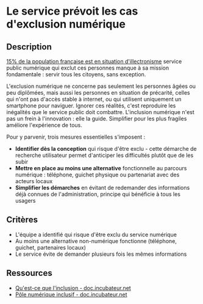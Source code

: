 # Le service prévoit les cas d'exclusion numérique

## Description

[15% de la population française est en situation d'illectronisme][1]
service public numérique qui exclut ces personnes manque à sa mission
fondamentale : servir tous les citoyens, sans exception.

L'exclusion numérique ne concerne pas seulement les personnes âgées ou
peu diplômées, mais aussi les personnes en situation de précarité,
celles qui n'ont pas d'accès stable à internet, ou qui utilisent
uniquement un smartphone pour naviguer. Ignorer ces réalités, c'est
reproduire les inégalités que le service public doit
combattre. L'inclusion numérique n'est pas un frein à l'innovation :
elle la guide. Simplifier pour les plus fragiles améliore l'expérience
de tous.

Pour y parvenir, trois mesures essentielles s'imposent :

- **Identifier dès la conception** qui risque d'être exclu - cette
  démarche de recherche utilisateur permet d'anticiper les difficultés
  plutôt que de les subir
- **Mettre en place au moins une alternative** fonctionnelle au parcours
  numérique : téléphone, guichet physique ou partenariat avec des acteurs
  locaux
- **Simplifier les démarches** en évitant de redemander des informations
  déjà connues de l'administration, principe qui bénéficie à tous les
  usagers

[1]: https://emmaus-connect.org/2023/11/etude-insee-illectronisme-en-france-une-tendance-encourageante/

## Critères

- L'équipe a identifié qui risque d'être exclu du service numérique
- Au moins une alternative non-numérique fonctionne (téléphone, guichet,
  partenaires locaux)
- Le service évite de demander plusieurs fois les mêmes informations

## Ressources

- [Qu'est-ce que l'inclusion - doc.incubateur.net](https://doc.incubateur.net/communaute/gerer-son-produit/les-standards/accessibilite-and-inclusion/rendre-un-service-inclusif/quest-ce-que-linclusion)
- [Pôle numérique inclusif - doc.incubateur.net](https://doc.incubateur.net/communaute/solliciter-et-contribuer-a-la-communaute/je-sollicite-de-laide-transverse/aide-transverse-pole-numerique-inclusif)

